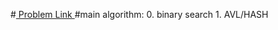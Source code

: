 #<a href='https://www.hackerrank.com/contests/projecteuler/challenges/euler185/problem'> Problem Link </a>
#main algorithm: 
	0. binary search
    1. AVL/HASH
